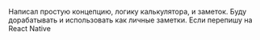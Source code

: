 Написал простую концепцию, логику калькулятора, и заметок. 
Буду дорабатывать и использовать как личные заметки. Если перепишу на React Native
